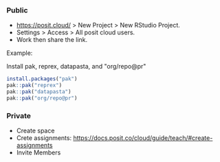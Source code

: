 ### Public

* https://posit.cloud/ > New Project > New RStudio Project.
* Settings > Access > All posit cloud users.
* Work then share the link.

Example:
  
Install pak, reprex, datapasta, and "org/repo@pr"

```r
install.packages("pak")
pak::pak("reprex")
pak::pak("datapasta")
pak::pak("org/repo@pr")
```

### Private

* Create space
* Crete assignments: https://docs.posit.co/cloud/guide/teach/#create-assignments
* Invite Members


